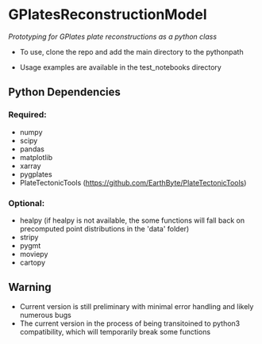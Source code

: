 # GPlatesReconstructionModel

*Prototyping for GPlates plate reconstructions as a python class*

- To use, clone the repo and add the main directory to the pythonpath

- Usage examples are available in the test_notebooks directory

## Python Dependencies
### Required:
- numpy
- scipy
- pandas
- matplotlib
- xarray
- pygplates
- PlateTectonicTools (https://github.com/EarthByte/PlateTectonicTools)

### Optional:
- healpy (if healpy is not available, the some functions will fall back on precomputed point distributions in the 'data' folder)
- stripy
- pygmt
- moviepy
- cartopy


## Warning
- Current version is still preliminary with minimal error handling and likely numerous bugs
- The current version in the process of being transitoined to python3 compatibility, which will temporarily break some functions 
